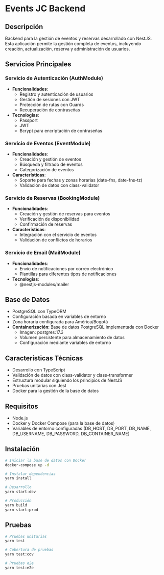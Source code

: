 # Events JC Backend

## Descripción
Backend para la gestión de eventos y reservas desarrollado con NestJS. Esta aplicación permite la gestión completa de eventos, incluyendo creación, actualización, reserva y administración de usuarios.

## Servicios Principales

### Servicio de Autenticación (AuthModule)
- **Funcionalidades**: 
  - Registro y autenticación de usuarios
  - Gestión de sesiones con JWT
  - Protección de rutas con Guards
  - Recuperación de contraseñas
- **Tecnologías**: 
  - Passport
  - JWT
  - Bcrypt para encriptación de contraseñas

### Servicio de Eventos (EventModule)
- **Funcionalidades**:
  - Creación y gestión de eventos
  - Búsqueda y filtrado de eventos
  - Categorización de eventos
- **Características**:
  - Soporte para fechas y zonas horarias (date-fns, date-fns-tz)
  - Validación de datos con class-validator

### Servicio de Reservas (BookingModule)
- **Funcionalidades**:
  - Creación y gestión de reservas para eventos
  - Verificación de disponibilidad
  - Confirmación de reservas
- **Características**:
  - Integración con el servicio de eventos
  - Validación de conflictos de horarios

### Servicio de Email (MailModule)
- **Funcionalidades**:
  - Envío de notificaciones por correo electrónico
  - Plantillas para diferentes tipos de notificaciones
- **Tecnologías**:
  - @nestjs-modules/mailer

## Base de Datos
- PostgreSQL con TypeORM
- Configuración basada en variables de entorno
- Zona horaria configurada para América/Bogotá
- **Containerización**: Base de datos PostgreSQL implementada con Docker
  - Imagen: postgres:17.3
  - Volumen persistente para almacenamiento de datos
  - Configuración mediante variables de entorno

## Características Técnicas
- Desarrollo con TypeScript
- Validación de datos con class-validator y class-transformer
- Estructura modular siguiendo los principios de NestJS
- Pruebas unitarias con Jest
- Docker para la gestión de la base de datos

## Requisitos
- Node.js
- Docker y Docker Compose (para la base de datos)
- Variables de entorno configuradas (DB_HOST, DB_PORT, DB_NAME, DB_USERNAME, DB_PASSWORD, DB_CONTAINER_NAME)

## Instalación

```bash
# Iniciar la base de datos con Docker
docker-compose up -d

# Instalar dependencias
yarn install

# Desarrollo
yarn start:dev

# Producción
yarn build
yarn start:prod
```

## Pruebas

```bash
# Pruebas unitarias
yarn test

# Cobertura de pruebas
yarn test:cov

# Pruebas e2e
yarn test:e2e
```
